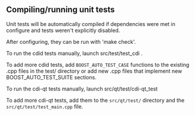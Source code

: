 Compiling/running unit tests
------------------------------------

Unit tests will be automatically compiled if dependencies were met in configure
and tests weren't explicitly disabled.

After configuring, they can be run with 'make check'.

To run the cdid tests manually, launch src/test/test_cdi .

To add more cdid tests, add `BOOST_AUTO_TEST_CASE` functions to the existing
.cpp files in the test/ directory or add new .cpp files that
implement new BOOST_AUTO_TEST_SUITE sections.

To run the cdi-qt tests manually, launch src/qt/test/cdi-qt_test

To add more cdi-qt tests, add them to the `src/qt/test/` directory and
the `src/qt/test/test_main.cpp` file.

